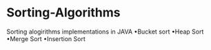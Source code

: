# Sorting-Algorithms
Sorting alogirithms implementations in JAVA
•Bucket sort
•Heap Sort
•Merge Sort
•Insertion Sort
